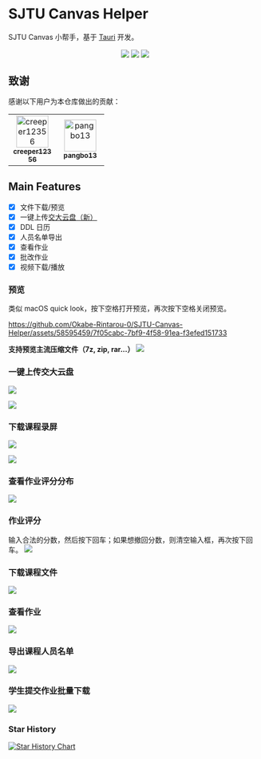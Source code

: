 # SJTU Canvas Helper

SJTU Canvas 小帮手，基于 [Tauri](https://tauri.app/) 开发。

<div align="center">
  <img align="center" src="https://img.shields.io/badge/rust-1.75-blue" alt="">
  <img align="center" src="https://img.shields.io/github/stars/Okabe-Rintarou-0/SJTU-Canvas-Helper" /> 
  <img align="center" src="https://img.shields.io/github/v/release/Okabe-Rintarou-0/SJTU-Canvas-Helper?include_prereleases" /> 
  <img align="center" src="https://img.shields.io/github/downloads/Okabe-Rintarou-0/SJTU-Canvas-Helper/total" />
</div>

## 致谢

感谢以下用户为本仓库做出的贡献：

<table>
  <tr>
    <td align="center">
      <a href="https://github.com/creeper12356" style="display:inline-block;width:80px">
        <img src="https://github.com/creeper12356.png" width="64px;" alt="creeper12356"/><br/>
        <sub><b>creeper12356</b></sub>
      </a>
    </td>
    <td align="center">
      <a href="https://github.com/pangbo13" style="display:inline-block;width:80px">
        <img src="https://github.com/pangbo13.png" width="64px;" alt="pangbo13"/><br/>
        <sub><b>pangbo13</b></sub>
      </a>
    </td>
  </tr>
</table>

## Main Features
+ [x] 文件下载/预览
+ [x] 一键上传[交大云盘（新）](https://pan.sjtu.edu.cn/)
+ [x] DDL 日历 
+ [x] 人员名单导出
+ [x] 查看作业
+ [x] 批改作业
+ [x] 视频下载/播放

### 预览

类似 macOS quick look，按下空格打开预览，再次按下空格关闭预览。

https://github.com/Okabe-Rintarou-0/SJTU-Canvas-Helper/assets/58595459/7f05cabc-7bf9-4f58-91ea-f3efed151733

**支持预览主流压缩文件（7z, zip, rar...）**
![](./images/preview_zip.png)

### 一键上传交大云盘

![](./images/jbox1.png)

![](./images/jbox2.png)

### 下载课程录屏
![](./images/qrcode.png)

![](./images/download_video.png)

### 查看作业评分分布
  
![](./images/distributions.png)
  
### 作业评分
  
输入合法的分数，然后按下回车；如果想撤回分数，则清空输入框，再次按下回车。
![](./images/grade.png)

### 下载课程文件
  
![](./images/download_course_files.png)
  
### 查看作业
  
![](./images/assignments.png)

### 导出课程人员名单
  
![](./images/export_users.png)
  
### 学生提交作业批量下载

![](./images/submissions.png)

### Star History

[![Star History Chart](https://api.star-history.com/svg?repos=Okabe-Rintarou-0/SJTU-Canvas-Helper&type=Date)](https://star-history.com/#Okabe-Rintarou-0/SJTU-Canvas-Helper&Date)
